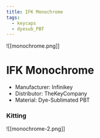 ```yaml
---
title: IFK Monochrome
tags:
  - keycaps
  - dyesub_PBT
---
```


![[monochrome.png]]

# IFK Monochrome

- Manufacturer: Infinikey
- Distributor: TheKeyCompany
- Material: Dye-Sublimated PBT

### Kitting

![[monochrome-2.png]]
